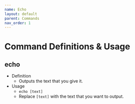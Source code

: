```yaml
---
name: Echo
layout: default
parent: Commands
nav_order: 1
---
```


# Command Definitions & Usage

## echo

- Definition
  - Outputs the text that you give it.
- Usage
  - `echo [text]`
  - Replace `[text]` with the text that you want to output.
